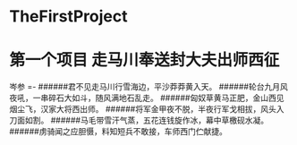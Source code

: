 # TheFirstProject
第一个项目
走马川奉送封大夫出师西征
=
岑参
=-
######君不见走马川行雪海边，平沙莽莽黄入天。
######轮台九月风夜吼，一串碎石大如斗，随风满地石乱走。
######匈奴草黄马正肥，金山西见烟尘飞，汉家大将西出师。
######将军金甲夜不脱，半夜行军戈相拔，风头入刀面如割。
######马毛带雪汗气蒸，五花连钱旋作冰，幕中草檄砚水凝。
######虏骑闻之应胆慑，料知短兵不敢接，车师西门伫献捷。